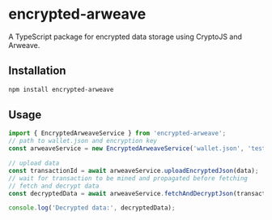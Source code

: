 # encrypted-arweave

A TypeScript package for encrypted data storage using CryptoJS and Arweave.

## Installation

```bash
npm install encrypted-arweave
```

## Usage

```typescript
import { EncryptedArweaveService } from 'encrypted-arweave';
// path to wallet.json and encryption key
const arweaveService = new EncryptedArweaveService('wallet.json', 'test-encryption-key-32-chars-long!!');

// upload data
const transactionId = await arweaveService.uploadEncryptedJson(data);
// wait for transaction to be mined and propagated before fetching
// fetch and decrypt data
const decryptedData = await arweaveService.fetchAndDecryptJson(transactionId);

console.log('Decrypted data:', decryptedData);
```
